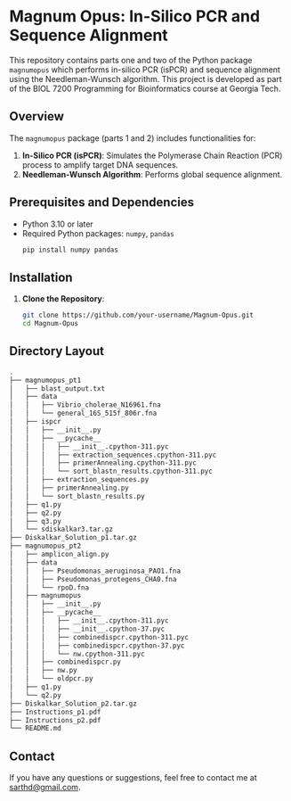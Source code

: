 # Magnum Opus: In-Silico PCR and Sequence Alignment

This repository contains parts one and two of the Python package `magnumopus` which performs in-silico PCR (isPCR) and sequence alignment using the Needleman-Wunsch algorithm. This project is developed as part of the BIOL 7200 Programming for Bioinformatics course at Georgia Tech.

## Overview

The `magnumopus` package (parts 1 and 2) includes functionalities for:
1. **In-Silico PCR (isPCR)**: Simulates the Polymerase Chain Reaction (PCR) process to amplify target DNA sequences.
2. **Needleman-Wunsch Algorithm**: Performs global sequence alignment.


## Prerequisites and Dependencies

- Python 3.10 or later
- Required Python packages: `numpy`, `pandas`
  ```bash
  pip install numpy pandas

## Installation

1. **Clone the Repository**:
   ```bash
   git clone https://github.com/your-username/Magnum-Opus.git
   cd Magnum-Opus

## Directory Layout
```bash
.
├── magnumopus_pt1
│   ├── blast_output.txt
│   ├── data
│   │   ├── Vibrio_cholerae_N16961.fna
│   │   └── general_16S_515f_806r.fna
│   ├── ispcr
│   │   ├── __init__.py
│   │   ├── __pycache__
│   │   │   ├── __init__.cpython-311.pyc
│   │   │   ├── extraction_sequences.cpython-311.pyc
│   │   │   ├── primerAnnealing.cpython-311.pyc
│   │   │   └── sort_blastn_results.cpython-311.pyc
│   │   ├── extraction_sequences.py
│   │   ├── primerAnnealing.py
│   │   └── sort_blastn_results.py
│   ├── q1.py
│   ├── q2.py
│   ├── q3.py
│   └── sdiskalkar3.tar.gz
├── Diskalkar_Solution_p1.tar.gz
├── magnumopus_pt2
│   ├── amplicon_align.py
│   ├── data
│   │   ├── Pseudomonas_aeruginosa_PAO1.fna
│   │   ├── Pseudomonas_protegens_CHA0.fna
│   │   └── rpoD.fna
│   ├── magnumopus
│   │   ├── __init__.py
│   │   ├── __pycache__
│   │   │   ├── __init__.cpython-311.pyc
│   │   │   ├── __init__.cpython-37.pyc
│   │   │   ├── combinedispcr.cpython-311.pyc
│   │   │   ├── combinedispcr.cpython-37.pyc
│   │   │   └── nw.cpython-311.pyc
│   │   ├── combinedispcr.py
│   │   ├── nw.py
│   │   └── oldpcr.py
│   ├── q1.py
│   └── q2.py
├── Diskalkar_Solution_p2.tar.gz
├── Instructions_p1.pdf
├── Instructions_p2.pdf
└── README.md
```
## Contact
If you have any questions or suggestions, feel free to contact me at sarthd@gmail.com.
